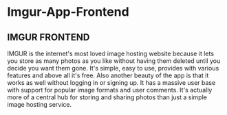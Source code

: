 # Imgur-App-Frontend
## IMGUR FRONTEND

 IMGUR is the internet's most loved image hosting website because it lets you store as many photos as you like without having them deleted until you decide you want them gone. It's simple, easy to use, provides with various features and above all it's free. Also another beauty of the app is that it works as well without logging in or signing up. It has a massive user base with support for popular image formats and user comments. It's actually more of a central hub for storing and sharing photos than just a simple image hosting service. 
